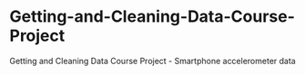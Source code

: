 # Getting-and-Cleaning-Data-Course-Project
Getting and Cleaning Data Course Project - Smartphone accelerometer data
